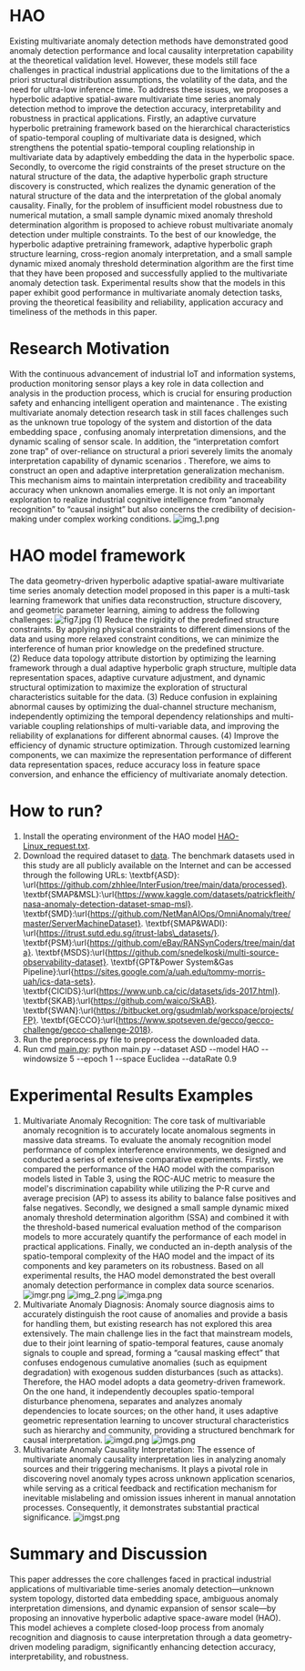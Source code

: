 # HAO
Existing multivariate anomaly detection methods have demonstrated good anomaly detection performance and local causality interpretation capability at the theoretical validation level. However, these models still face challenges in practical industrial applications due to the limitations of the a priori structural distribution assumptions, the volatility of the data, and the need for ultra-low inference time. To address these issues, we proposes a hyperbolic adaptive spatial-aware multivariate time series anomaly detection method to improve the detection accuracy, interpretability and robustness in practical applications. Firstly, an adaptive curvature hyperbolic pretraining framework based on the hierarchical characteristics of spatio-temporal coupling of multivariate data is designed, which strengthens the potential spatio-temporal coupling relationship in multivariate data by adaptively embedding the data in the hyperbolic space. Secondly, to overcome the rigid constraints of the preset structure on the natural structure of the data, the adaptive hyperbolic graph structure discovery is constructed, which realizes the dynamic generation of the natural structure of the data and the interpretation of the global anomaly causality. Finally, for the problem of insufficient model robustness due to numerical mutation, a small sample dynamic mixed anomaly threshold determination algorithm is proposed to achieve robust multivariate anomaly detection under multiple constraints. To the best of our knowledge, the hyperbolic adaptive pretraining framework, adaptive hyperbolic graph structure learning, cross-region anomaly interpretation, and a small sample dynamic mixed anomaly threshold determination algorithm are the first time that they have been proposed and successfully applied to the multivariate anomaly detection task. Experimental results show that the models in this paper exhibit good performance in multivariate anomaly detection tasks, proving the theoretical feasibility and reliability, application accuracy and timeliness of the methods in this paper.	

# Research Motivation
With the continuous advancement of industrial IoT and information systems, production monitoring sensor plays a key role in data collection and analysis in the production process, which is crucial for ensuring production safety and enhancing intelligent operation and maintenance . The existing multivariate anomaly detection research task  in  still faces challenges such as the unknown true topology of the system and distortion of the data embedding space , confusing anomaly interpretation dimensions, and the dynamic scaling of sensor scale. In addition, the “interpretation comfort zone trap” of over-reliance on structural a priori severely limits the anomaly interpretation capability of dynamic scenarios . Therefore, we aims to construct an open and adaptive interpretation generalization mechanism. This mechanism aims to maintain interpretation credibility and traceability accuracy when unknown anomalies emerge. It is not only an important exploration to realize industrial cognitive intelligence from “anomaly recognition” to “causal insight” but also concerns the credibility of decision-making under complex working conditions.
![img_1.png](img_1.png)
# HAO model framework
The data geometry-driven hyperbolic adaptive spatial-aware multivariate time series anomaly detection model proposed in this paper is a multi-task learning framework that unifies data reconstruction, structure discovery, and geometric parameter learning, aiming to address the following challenges:
![fig7.jpg](fig7.jpg)
(1) Reduce the rigidity of the predefined structure constraints. By applying physical constraints to different dimensions of the data and using more relaxed constraint conditions, we can minimize the interference of human prior knowledge on the predefined structure.	
(2) Reduce data topology attribute distortion by optimizing the learning framework through a dual adaptive hyperbolic graph structure, multiple data representation spaces, adaptive curvature adjustment, and dynamic structural optimization to maximize the exploration of structural characteristics suitable for the data.
(3) Reduce confusion in explaining abnormal causes by optimizing the dual-channel structure mechanism, independently optimizing the temporal dependency relationships and multi-variable coupling relationships of multi-variable data, and improving the reliability of explanations for different abnormal causes.
(4) Improve the efficiency of dynamic structure optimization. Through customized learning components, we can maximize the representation performance of different data representation spaces, reduce accuracy loss in feature space conversion, and enhance the efficiency of multivariate anomaly detection.
# How to run?
1. Install the operating environment of the HAO model [HAO-Linux_request.txt](HAO-Linux_request.txt).
2. Download the required dataset to [data](data).
    The benchmark datasets used in this study are all publicly available on the Internet and can be accessed through the following URLs:
	\textbf{ASD}: \url{https://github.com/zhhlee/InterFusion/tree/main/data/processed}. \textbf{SMAP\&MSL}:\url{https://www.kaggle.com/datasets/patrickfleith/nasa-anomaly-detection-dataset-smap-msl}. \textbf{SMD}:\url{https://github.com/NetManAIOps/OmniAnomaly/tree/master/ServerMachineDataset}.
	\textbf{SMAP\&WADI}: \url{https://itrust.sutd.edu.sg/itrust-labs\_datasets/}. \textbf{PSM}:\url{https://github.com/eBay/RANSynCoders/tree/main/data}. \textbf{MSDS}:\url{https://github.com/snedelkoski/multi-source-observability-dataset}. \textbf{GPT\&Power System\&Gas Pipeline}:\url{https://sites.google.com/a/uah.edu/tommy-morris-uah/ics-data-sets}. \textbf{CICIDS}:\url{https://www.unb.ca/cic/datasets/ids-2017.html}.  \textbf{SKAB}:\url{https://github.com/waico/SkAB}. \textbf{SWAN}:\url{https://bitbucket.org/gsudmlab/workspace/projects/FP}.  \textbf{GECCO}:\url{https://www.spotseven.de/gecco/gecco-challenge/gecco-challenge-2018}. 
3. Run the preprocess.py file to preprocess the downloaded data.
4. Run cmd [main.py](main.py): python main.py --dataset ASD --model HAO --windowsize 5 --epoch 1 --space Euclidea --dataRate 0.9
# Experimental Results Examples
1. Multivariate Anomaly Recognition:
   The core task of multivariable anomaly recognition is to accurately locate anomalous segments in massive data streams. To evaluate the anomaly recognition model performance of complex interference environments, we designed and conducted a series of extensive comparative experiments. Firstly, we compared the performance of the HAO model with the comparison models listed in Table 3, using the ROC-AUC metric to measure the model's discrimination capability while utilizing the P-R curve and average precision (AP) to assess its ability to balance false positives and false negatives. Secondly, we designed a small sample dynamic mixed anomaly threshold determination algorithm (SSA) and combined it with the threshold-based numerical evaluation method of the comparison models to more accurately quantify the performance of each model in practical applications. Finally, we conducted an in-depth analysis of the spatio-temporal complexity of the HAO model and the impact of its components and key parameters on its robustness. Based on all experimental results, the HAO model demonstrated the best overall anomaly detection performance in complex data source scenarios.
    ![imgr.png](imgr.png)
    ![img_2.png](img_2.png)
    ![imga.png](imga.png)
2. Multivariate Anomaly Diagnosis:
   Anomaly source diagnosis aims to accurately distinguish the root cause of anomalies and provide a basis for handling them, but existing research has not explored this area extensively. The main challenge lies in the fact that mainstream models, due to their joint learning of spatio-temporal features, cause anomaly signals to couple and spread, forming a “causal masking effect” that confuses endogenous cumulative anomalies (such as equipment degradation) with exogenous sudden disturbances (such as attacks). Therefore, the HAO model adopts a data geometry-driven framework. On the one hand, it independently decouples spatio-temporal disturbance phenomena, separates and analyzes anomaly dependencies to locate sources; on the other hand, it uses adaptive geometric representation learning to uncover structural characteristics such as hierarchy and community, providing a structured benchmark for causal interpretation.
    ![imgd.png](imgd.png)
    ![imgs.png](imgs.png)
3. Multivariate Anomaly Causality Interpretation:
    The essence of multivariate anomaly causality interpretation lies in analyzing anomaly sources and their triggering mechanisms. It plays a pivotal role in discovering novel anomaly types across unknown application scenarios, while serving as a critical feedback and rectification mechanism for inevitable mislabeling and omission issues inherent in manual annotation processes. Consequently, it demonstrates substantial practical significance.
    ![imgst.png](imgst.png)
# Summary and Discussion
This paper addresses the core challenges faced in practical industrial applications of multivariable time-series anomaly detection—unknown system topology, distorted data embedding space, ambiguous anomaly interpretation dimensions, and dynamic expansion of sensor scale—by proposing an innovative hyperbolic adaptive space-aware model (HAO). This model achieves a complete closed-loop process from anomaly recognition and diagnosis to cause interpretation through a data geometry-driven modeling paradigm, significantly enhancing detection accuracy, interpretability, and robustness.